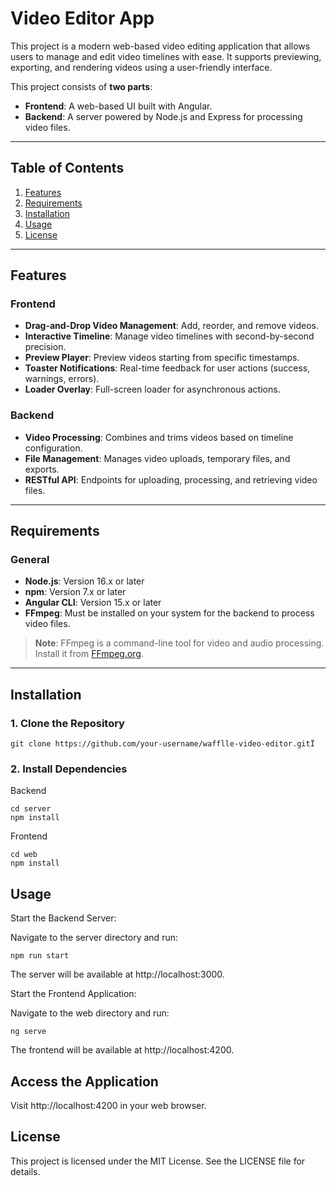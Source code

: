 # Video Editor App

This project is a modern web-based video editing application that allows users to manage and edit video timelines with ease. It supports previewing, exporting, and rendering videos using a user-friendly interface.

This project consists of **two parts**:
- **Frontend**: A web-based UI built with Angular.
- **Backend**: A server powered by Node.js and Express for processing video files.

---

## Table of Contents
1. [Features](#features)
2. [Requirements](#requirements)
3. [Installation](#installation)
4. [Usage](#usage)
5. [License](#license)

---

## Features

### Frontend
- **Drag-and-Drop Video Management**: Add, reorder, and remove videos.
- **Interactive Timeline**: Manage video timelines with second-by-second precision.
- **Preview Player**: Preview videos starting from specific timestamps.
- **Toaster Notifications**: Real-time feedback for user actions (success, warnings, errors).
- **Loader Overlay**: Full-screen loader for asynchronous actions.

### Backend
- **Video Processing**: Combines and trims videos based on timeline configuration.
- **File Management**: Manages video uploads, temporary files, and exports.
- **RESTful API**: Endpoints for uploading, processing, and retrieving video files.

---

## Requirements

### General
- **Node.js**: Version 16.x or later
- **npm**: Version 7.x or later
- **Angular CLI**: Version 15.x or later
- **FFmpeg**: Must be installed on your system for the backend to process video files.

> **Note**: FFmpeg is a command-line tool for video and audio processing. Install it from [FFmpeg.org](https://ffmpeg.org/).

---

## Installation

### 1. Clone the Repository

```properties
git clone https://github.com/your-username/wafflle-video-editor.gitÏ
```  

### 2. Install Dependencies

Backend

```properties
cd server
npm install
```  

Frontend
```properties
cd web
npm install
```  

## Usage
Start the Backend Server:

Navigate to the server directory and run:

```properties
npm run start
``` 

The server will be available at http://localhost:3000.

Start the Frontend Application:

Navigate to the web directory and run:

```properties
ng serve
```  

The frontend will be available at http://localhost:4200.

##  Access the Application
Visit http://localhost:4200 in your web browser.

## License
This project is licensed under the MIT License. See the LICENSE file for details.